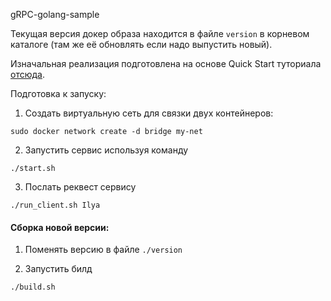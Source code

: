 gRPC-golang-sample

Текущая версия докер образа находится в файле `version` в корневом каталоге (там же её обновлять если надо выпустить новый).

Изначальная реализация подготовлена на основе Quick Start туториала [отсюда](https://grpc.io/docs/languages/go/quickstart/).

Подготовка к запуску:

1. Создать виртуальную сеть для связки двух контейнеров: 
```
sudo docker network create -d bridge my-net
```

2. Запустить сервис используя команду
```
./start.sh
```

3. Послать реквест сервису
```
./run_client.sh Ilya
```


#### Сборка новой версии:

1. Поменять версию в файле `./version`

2. Запустить билд 

```
./build.sh
```
